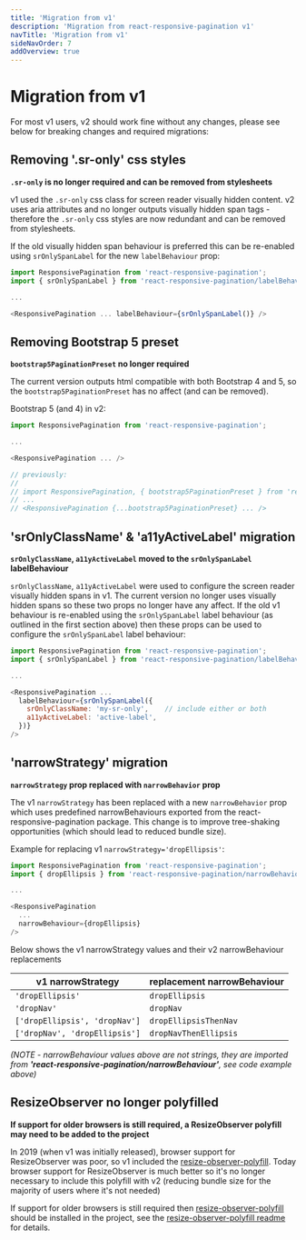 ```yaml
---
title: 'Migration from v1'
description: 'Migration from react-responsive-pagination v1'
navTitle: 'Migration from v1'
sideNavOrder: 7
addOverview: true
---
```


# Migration from v1

For most v1 users, v2 should work fine without any changes, please see below for breaking changes and required migrations:

## Removing '.sr-only' css styles

**`.sr-only` is no longer required and can be removed from stylesheets**

v1 used the `.sr-only` css class for screen reader visually hidden content. v2 uses aria attributes and no longer outputs visually hidden span tags - therefore the `.sr-only` css styles are now redundant and can be removed from stylesheets.

If the old visually hidden span behaviour is preferred this can be re-enabled using `srOnlySpanLabel` for the new `labelBehaviour` prop:

```js
import ResponsivePagination from 'react-responsive-pagination';
import { srOnlySpanLabel } from 'react-responsive-pagination/labelBehaviour';

...

<ResponsivePagination ... labelBehaviour={srOnlySpanLabel()} />
```

## Removing Bootstrap 5 preset

**`bootstrap5PaginationPreset` no longer required**

The current version outputs html compatible with both Bootstrap 4 and 5, so the `bootstrap5PaginationPreset` has no affect (and can be removed).

Bootstrap 5 (and 4) in v2:

```js
import ResponsivePagination from 'react-responsive-pagination';

...

<ResponsivePagination ... />

// previously:
//
// import ResponsivePagination, { bootstrap5PaginationPreset } from 'react-responsive-pagination';
// ...
// <ResponsivePagination {...bootstrap5PaginationPreset} ... />
```

## 'srOnlyClassName' & 'a11yActiveLabel' migration

**`srOnlyClassName`, `a11yActiveLabel` moved to the `srOnlySpanLabel` labelBehaviour**

`srOnlyClassName`, `a11yActiveLabel` were used to configure the screen reader visually hidden spans in v1. The current version no longer uses visually hidden spans so these two props no longer have any affect. If the old v1 behaviour is re-enabled using the `srOnlySpanLabel` label behaviour (as outlined in the first section above) then these props can be used to configure the `srOnlySpanLabel` label behaviour:

```js
import ResponsivePagination from 'react-responsive-pagination';
import { srOnlySpanLabel } from 'react-responsive-pagination/labelBehaviour';

...

<ResponsivePagination ...
  labelBehaviour={srOnlySpanLabel({
    srOnlyClassName: 'my-sr-only',    // include either or both
    a11yActiveLabel: 'active-label',
  })}
/>
```

## 'narrowStrategy' migration

**`narrowStrategy` prop replaced with `narrowBehavior` prop**

The v1 `narrowStrategy` has been replaced with a new `narrowBehavior` prop which uses predefined narrowBehaviours exported from the react-responsive-pagination package. This change is to improve tree-shaking opportunities (which should lead to reduced bundle size).

Example for replacing v1 `narrowStrategy='dropEllipsis'`:

```js
import ResponsivePagination from 'react-responsive-pagination';
import { dropEllipsis } from 'react-responsive-pagination/narrowBehaviour';

...

<ResponsivePagination
  ...
  narrowBehaviour={dropEllipsis}
/>
```

Below shows the v1 narrowStrategy values and their v2 narrowBehaviour replacements

| v1 narrowStrategy             | replacement narrowBehaviour |
| ----------------------------- | --------------------------- |
| `'dropEllipsis'`              | `dropEllipsis`              |
| `'dropNav'`                   | `dropNav`                   |
| `['dropEllipsis', 'dropNav']` | `dropEllipsisThenNav`       |
| `['dropNav', 'dropEllipsis']` | `dropNavThenEllipsis`       |

_(NOTE - narrowBehaviour values above are not strings, they are imported from **'react-responsive-pagination/narrowBehaviour'**, see code example above)_

## ResizeObserver no longer polyfilled

**If support for older browsers is still required, a ResizeObserver polyfill may need to be added to the project**

In 2019 (when v1 was initially released), browser support for ResizeObserver was poor, so v1 included the [resize-observer-polyfill](https://www.npmjs.com/package/resize-observer-polyfill). Today browser support for ResizeObserver is much better so it's no longer necessary to include this polyfill with v2 (reducing bundle size for the majority of users where it's not needed)

If support for older browsers is still required then [resize-observer-polyfill](https://www.npmjs.com/package/resize-observer-polyfill) should be installed in the project, see the [resize-observer-polyfill readme](https://www.npmjs.com/package/resize-observer-polyfill) for details.
